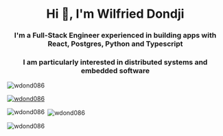 <h1 align="center">Hi 👋, I'm Wilfried Dondji</h1>
<h3 align="center">I'm a Full-Stack Engineer experienced in building apps with React, Postgres, Python and Typescript</h3>
<h3 align="center">I am particularly interested in distributed systems and embedded software</h3>

<p align="left"> <img src="https://komarev.com/ghpvc/?username=wdond086&label=Profile%20views&color=0e75b6&style=flat" alt="wdond086" /> </p>

<p align="left"> <a href="https://github.com/ryo-ma/github-profile-trophy"><img src="https://github-profile-trophy.vercel.app/?username=wdond086" alt="wdond086" /></a> </p>

<p><img align="left" src="https://github-readme-stats.vercel.app/api/top-langs?username=wdond086&show_icons=true&locale=en&layout=compact" alt="wdond086" /></p>

<p>&nbsp;<img align="center" src="https://github-readme-stats.vercel.app/api?username=wdond086&show_icons=true&locale=en" alt="wdond086" /></p>

<p><img align="center" src="https://github-readme-streak-stats.herokuapp.com/?user=wdond086&" alt="wdond086" /></p>

<!--
Twitter not for now
<p align="left"> <a href="https://twitter.com/_opeolluwa" target="blank"><img src="https://img.shields.io/twitter/follow/_opeolluwa?logo=twitter&style=for-the-badge" alt="_opeolluwa" /></a> </p>
-->
<!--
**wdond086/wdond086** is a ✨ _special_ ✨ repository because its `README.md` (this file) appears on your GitHub profile.

Here are some ideas to get you started:

- 🔭 I’m currently working on ...
- 🌱 I’m currently learning ...
- 👯 I’m looking to collaborate on ...
- 🤔 I’m looking for help with ...
- 💬 Ask me about ...
- 📫 How to reach me: ...
- 😄 Pronouns: ...
- ⚡ Fun fact: ...
-->
